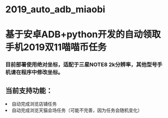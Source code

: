 # 2019_auto_adb_miaobi
<h1>基于安卓ADB+python开发的自动领取手机2019双11喵喵币任务</h1>
<h3>目前部署使用绝对坐标，适配于三星NOTE8 2k分辨率，其他型号手机请在程序中修改坐标。</h3>
<h2>当前支持功能：</h2>
<li>自动完成浏览店铺任务
<li>自动完成浏览天猫会场任务（可能不完善，因为任务会随机变化）
